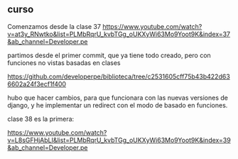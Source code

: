 ## curso

Comenzamos desde la clase 37
https://www.youtube.com/watch?v=at3y_RNwtko&list=PLMbRqrU_kvbTGg_oUKXyWi63Mo9Yoot9K&index=37&ab_channel=Developer.pe


partimos desde el primer commit, que ya tiene todo creado, pero con funciones
no vistas basadas en clases

https://github.com/developerpe/biblioteca/tree/c2531605cff75b43b422d636602a24f3ecf1f400

hubo que hacer cambios, para que funcionara con las nuevas versiones de django, y he implementar un redirect con el modo de basado en funciones.

clase 38 es la primera:

https://www.youtube.com/watch?v=L8sGFHjAbLI&list=PLMbRqrU_kvbTGg_oUKXyWi63Mo9Yoot9K&index=39&ab_channel=Developer.pe

